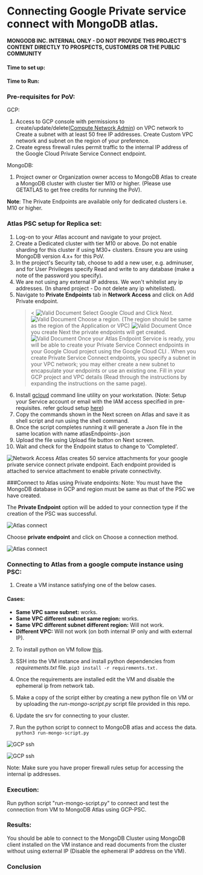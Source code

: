 # Connecting Google Private service connect with MongoDB atlas.
**MONGODB INC. INTERNAL ONLY - DO NOT PROVIDE THIS PROJECT'S CONTENT DIRECTLY TO PROSPECTS, CUSTOMERS OR THE PUBLIC COMMUNITY**

#### Time to set up:
#### Time to Run:

### Pre-requisites for PoV:

GCP:
1. Access to GCP console with permissions to create/update/delete([Compute Network Admin](https://cloud.google.com/iam/docs/understanding-roles#compute.networkAdmin)) on VPC network to
Create a subnet with at least 50 free IP addresses. Create Custom VPC network and subnet on the region of your preference.
2. Create egress firewall rules permit traffic to the internal IP address of the Google Cloud Private Service Connect endpoint.

MongoDB:
1. Project owner or Organization owner access to MongoDB Atlas to create a MongoDB cluster with cluster tier M10 or higher. (Please use GETATLAS to get free credits for running the PoV). 

**Note**: The Private Endpoints are available only for dedicated clusters i.e. M10 or higher.

### Atlas PSC setup for **Replica set**:
1. Log-on to your Atlas account and navigate to your project.
2. Create a Dedicated cluster with tier M10 or above. Do not enable sharding for this cluster if using M30+ clusters. Ensure you are using MongoDB version 4.x+ for this PoV.
3. In the project's Security tab, choose to add a new user, e.g. adminuser, and for User Privileges specify Read and write to any database (make a note of the password you specify).
4. We are not using any external IP address. We won't whitelist any ip addresses. (In shared project - Do not delete any ip whitelisted). 
5. Navigate to **Private Endpoints** tab in **Network Access** and click on Add Private endpoint.  
    ><
    ![Valid Document](img/atlas01.png "Valid Document")
    Select Google Cloud and Click Next.
    ![Valid Document](img/atlas02.png "Valid Document")
    Choose a region. (The region should be same as the region of the Application or VPC)
    ![Valid Document](img/atlas03.png "Valid Document")
    Once you create Next the private endpoints will get created.
    ![Valid Document](img/atlas04.png "Valid Document")
    Once your Atlas Endpoint Service is ready, you will be able to create your Private Service Connect endpoints in your Google Cloud project using the Google Cloud CLI . When you create Private Service Connect endpoints, you specify a subnet in your VPC network; you may either create a new subnet to encapsulate your endpoints or use an existing one. Fill in your GCP project and VPC details (Read through the instructions by expanding the instructions on the same page).
6. Install [gcloud](https://cloud.google.com/sdk/docs/install) command line utility on your workstation. (Note: Setup your Service account or email with the IAM access specified in pre-requisites. refer gcloud setup [here](https://cloud.google.com/sdk/docs/initializing))
7. Copy the commands shown in the Next screen on Atlas and save it as shell script and run using the shell command.
8. Once the script completes running it will generate a Json file in the same location with name atlasEndpoints-<name of your psc>.json
9. Upload the file using Upload file button on Next screen. 
10. Wait and check for the Endpoint status to change to 'Completed'.

![Network Access](img/atlas05.png "Network Access")
Atlas creates 50 service attachments for your google private service connect private endpoint. Each endpoint provided is attached to service attachment to enable private connectivity.

###Connect to Atlas using Private endpoints:
Note: You must have the MongoDB database in GCP and region must be same as that of the PSC we have created.

The **Private Endpoint** option will be added to your connection type if the creation of the PSC was successful.

![Atlas connect](img/atlas06.png "atlas connect")

Choose **private endpoint** and click on Choose a connection method.

![Atlas connect](img/atlas07.png "atlas connect")

### Connecting to Atlas from a google compute instance using PSC:
1. Create a VM instance satisfying one of the below cases.

#### Cases:
* **Same VPC same subnet:** works. 
* **Same VPC different subnet same region:** works.
* **Same VPC different subnet different region:** Will not work.
* **Different VPC:** Will not work  (on both internal IP only and with external IP).

2. To install python on VM follow [this](https://cloud.google.com/python/docs/setup#linux).
3. SSH into the VM instance and install python dependencies from _requirements.txt_ file. 
```pip3 install -r requirements.txt. ``` 

4. Once the requirements are installed edit the VM and disable the ephemeral ip from network tab.
5. Make a copy of the script either by creating a new python file on VM or by uploading the _run-mongo-script.py_ script file provided in this repo.
6. Update the srv for connecting to your cluster. 
7. Run the python script to connect to MongoDB atlas and access the data.
```python3 run-mongo-script.py```

![GCP ssh](img/gcp_console01.png "gcp_console01")

   ![GCP ssh ](img/gcp_console02.png "gcp_console02")

Note: Make sure you have proper firewall rules setup for accessing the internal ip addresses.

### Execution:
Run python script "run-mongo-script.py" to connect and test the connection from VM to MongoDB Atlas using GCP-PSC. 

### Results:
You  should be able to connect to the MongoDB Cluster using MongoDB client installed on the VM instance and read documents from the cluster without using external IP (Disable the ephemeral IP address on the VM).

### Conclusion
